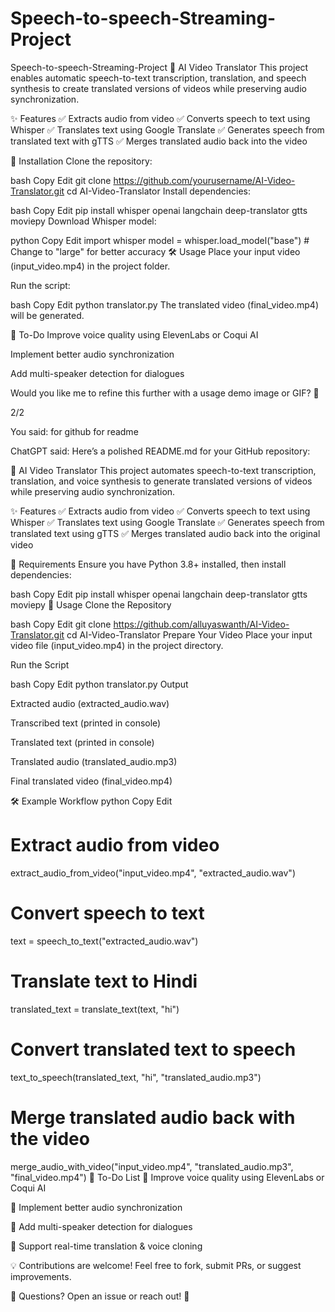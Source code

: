 # Speech-to-speech-Streaming-Project
Speech-to-speech-Streaming-Project
🎥 AI Video Translator
This project enables automatic speech-to-text transcription, translation, and speech synthesis to create translated versions of videos while preserving audio synchronization.

✨ Features
✅ Extracts audio from video
✅ Converts speech to text using Whisper
✅ Translates text using Google Translate
✅ Generates speech from translated text with gTTS
✅ Merges translated audio back into the video

🚀 Installation
Clone the repository:

bash
Copy
Edit
git clone https://github.com/yourusername/AI-Video-Translator.git
cd AI-Video-Translator
Install dependencies:

bash
Copy
Edit
pip install whisper openai langchain deep-translator gtts moviepy
Download Whisper model:

python
Copy
Edit
import whisper
model = whisper.load_model("base")  # Change to "large" for better accuracy
🛠 Usage
Place your input video (input_video.mp4) in the project folder.

Run the script:

bash
Copy
Edit
python translator.py
The translated video (final_video.mp4) will be generated.

📌 To-Do
Improve voice quality using ElevenLabs or Coqui AI

Implement better audio synchronization

Add multi-speaker detection for dialogues

Would you like me to refine this further with a usage demo image or GIF? 🚀


2/2







You said:
for github for readme


ChatGPT said:
Here’s a polished README.md for your GitHub repository:

🎥 AI Video Translator
This project automates speech-to-text transcription, translation, and voice synthesis to generate translated versions of videos while preserving audio synchronization.

✨ Features
✅ Extracts audio from video
✅ Converts speech to text using Whisper
✅ Translates text using Google Translate
✅ Generates speech from translated text using gTTS
✅ Merges translated audio back into the original video

📌 Requirements
Ensure you have Python 3.8+ installed, then install dependencies:

bash
Copy
Edit
pip install whisper openai langchain deep-translator gtts moviepy
🚀 Usage
Clone the Repository

bash
Copy
Edit
git clone https://github.com/alluyaswanth/AI-Video-Translator.git
cd AI-Video-Translator
Prepare Your Video
Place your input video file (input_video.mp4) in the project directory.

Run the Script

bash
Copy
Edit
python translator.py
Output

Extracted audio (extracted_audio.wav)

Transcribed text (printed in console)

Translated text (printed in console)

Translated audio (translated_audio.mp3)

Final translated video (final_video.mp4)

🛠 Example Workflow
python
Copy
Edit
# Extract audio from video
extract_audio_from_video("input_video.mp4", "extracted_audio.wav")

# Convert speech to text
text = speech_to_text("extracted_audio.wav")

# Translate text to Hindi
translated_text = translate_text(text, "hi")

# Convert translated text to speech
text_to_speech(translated_text, "hi", "translated_audio.mp3")

# Merge translated audio back with the video
merge_audio_with_video("input_video.mp4", "translated_audio.mp3", "final_video.mp4")
🎯 To-Do List
🔹 Improve voice quality using ElevenLabs or Coqui AI

🔹 Implement better audio synchronization

🔹 Add multi-speaker detection for dialogues

🔹 Support real-time translation & voice cloning

💡 Contributions are welcome! Feel free to fork, submit PRs, or suggest improvements.

📩 Questions? Open an issue or reach out! 🚀

